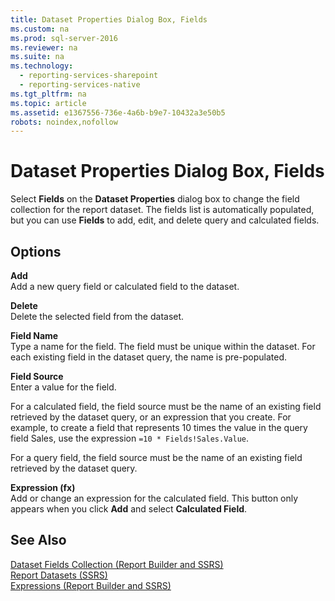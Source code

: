 ```yaml
---
title: Dataset Properties Dialog Box, Fields
ms.custom: na
ms.prod: sql-server-2016
ms.reviewer: na
ms.suite: na
ms.technology: 
  - reporting-services-sharepoint
  - reporting-services-native
ms.tgt_pltfrm: na
ms.topic: article
ms.assetid: e1367556-736e-4a6b-b9e7-10432a3e50b5
robots: noindex,nofollow
---
```

# Dataset Properties Dialog Box, Fields
  Select **Fields** on the **Dataset Properties** dialog box to change the field collection for the report dataset. The fields list is automatically populated, but you can use **Fields** to add, edit, and delete query and calculated fields.  
  
## Options  
 **Add**  
 Add a new query field or calculated field to the dataset.  
  
 **Delete**  
 Delete the selected field from the dataset.  
  
 **Field Name**  
 Type a name for the field. The field must be unique within the dataset. For each existing field in the dataset query, the name is pre\-populated.  
  
 **Field Source**  
 Enter a value for the field.  
  
 For a calculated field, the field source must be the name of an existing field retrieved by the dataset query, or an expression that you create. For example, to create a field that represents 10 times the value in the query field Sales, use the expression `=10 * Fields!Sales.Value`.  
  
 For a query field, the field source must be the name of an existing field retrieved by the dataset query.  
  
 **Expression \(fx\)**  
 Add or change an expression for the calculated field. This button only appears when you click **Add** and select **Calculated Field**.  
  
## See Also  
 [Dataset Fields Collection &#40;Report Builder and SSRS&#41;](../../Topics\TopicNameNotContainA/Dataset-Fields-Collection--Report-Builder-and-SSRS-.md)   
 [Report Datasets &#40;SSRS&#41;](../../Topics\TopicNameNotContainA/Report-Datasets--SSRS-.md)   
 [Expressions &#40;Report Builder and SSRS&#41;](../../Topics\TopicNameNotContainA/Expressions--Report-Builder-and-SSRS-.md)  
  
  
